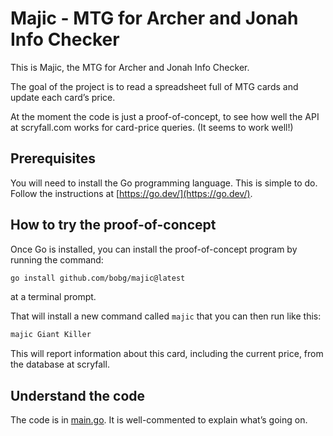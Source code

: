 # Majic - MTG for Archer and Jonah Info Checker

This is Majic,
the MTG for Archer and Jonah Info Checker.

The goal of the project is to read a spreadsheet full of MTG cards and update each card’s price.

At the moment the code is just a proof-of-concept,
to see how well the API at scryfall.com works for card-price queries.
(It seems to work well!)

## Prerequisites

You will need to install the Go programming language.
This is simple to do.
Follow the instructions at [https://go.dev/](https://go.dev/).

## How to try the proof-of-concept

Once Go is installed, you can install the proof-of-concept program by running the command:

```sh
go install github.com/bobg/majic@latest
```

at a terminal prompt.

That will install a new command called `majic` that you can then run like this:

```sh
majic Giant Killer
```

This will report information about this card,
including the current price,
from the database at scryfall.

## Understand the code

The code is in [main.go](https://github.com/bobg/majic/blob/master/main.go).
It is well-commented to explain what’s going on.

